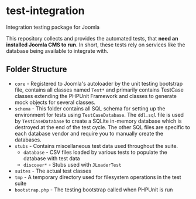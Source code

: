 # test-integration
Integration testing package for Joomla

This repository collects and provides the automated tests, that **need an installed Joomla CMS to run**. In short, these tests rely on services like the database being available to integrate with.

## Folder Structure

* `core` - Registered to Joomla's autoloader by the unit testing bootstrap file, contains all classes named `Test*` and primarily contains TestCase classes extending the PHPUnit Framework and classes to generate mock objects for several classes.
* `schema` - This folder contains all SQL schema for setting up the environment for tests using `TestCaseDatabase`.  The `ddl.sql` file is used by `TestCaseDatabase` to create a SQLite in-memory database which is destroyed at the end of the test cycle.  The other SQL files are specific to each database vendor and require you to manually create the databases.
* `stubs` - Contains miscellaneous test data used throughout the suite.
    * `database` - CSV files loaded by various tests to populate the database with test data
    * `discover*` - Stubs used with `JLoaderTest`
* `suites` - The actual test classes
* `tmp` - A temporary directory used for filesystem operations in the test suite
* `bootstrap.php` - The testing bootstrap called when PHPUnit is run
